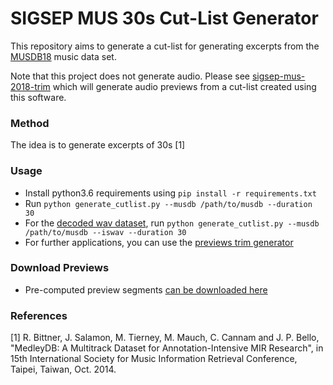 # SIGSEP MUS 30s Cut-List Generator

This repository aims to generate a cut-list for generating excerpts from the
[MUSDB18](https://sigsep.github.io/musdb.html) music data set.

Note that this project does not generate audio. Please see
[sigsep-mus-2018-trim](https://github.com/deeuu/sigsep-mus-2018-trim) which will
generate audio previews from a cut-list created using this software.

### Method

The idea is to generate excerpts of 30s [1]

### Usage

* Install python3.6 requirements using `pip install -r requirements.txt`
* Run `python generate_cutlist.py --musdb /path/to/musdb --duration 30`
* For the [decoded wav dataset](https://github.com/sigsep/sigsep-mus-io), run `python generate_cutlist.py --musdb /path/to/musdb --iswav --duration 30`
* For further applications, you can use the [previews trim generator](https://github.com/deeuu/sigsep-mus-2018-trim)

### Download Previews

* Pre-computed preview segments [can be downloaded here](https://github.com/sigsep/sigsep-mus-previews/releases/download/v0.2/30s_previews.csv)

### References

[1] R. Bittner, J. Salamon, M. Tierney, M. Mauch, C. Cannam and J. P. Bello, "MedleyDB: A Multitrack Dataset for Annotation-Intensive MIR Research", in 15th International Society for Music Information Retrieval Conference, Taipei, Taiwan, Oct. 2014.
